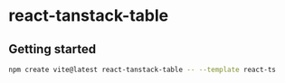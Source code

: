 # react-tanstack-table

## Getting started

```sh
npm create vite@latest react-tanstack-table -- --template react-ts
```
